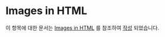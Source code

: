 # Images in HTML

이 항목에 대한 문서는 [Images in HTML](https://developer.mozilla.org/en-US/docs/Learn/HTML/Multimedia_and_embedding/Images_in_HTML) 를 참조하여 [작성](https://www.notion.so/HTML-HTML-69e79d6c464d44f0ada5b3c05efcbb99) 되었습니다.
